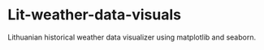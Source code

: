 # Lit-weather-data-visuals
Lithuanian historical weather data visualizer using matplotlib and seaborn. 
